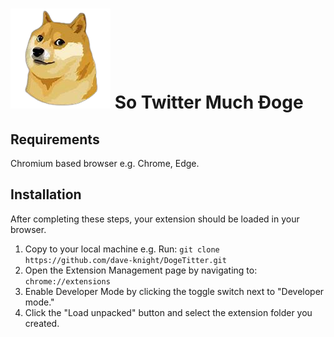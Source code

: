 # ![Logo](dogeCrop.png) So Twitter Much Ðoge
## Requirements
Chromium based browser e.g. Chrome, Edge.
## Installation
After completing these steps, your extension should be loaded in your browser.
1. Copy to your local machine e.g. Run: ```git clone https://github.com/dave-knight/DogeTitter.git```
2. Open the Extension Management page by navigating to: ```chrome://extensions```
3. Enable Developer Mode by clicking the toggle switch next to "Developer mode."
4. Click the "Load unpacked" button and select the extension folder you created.
